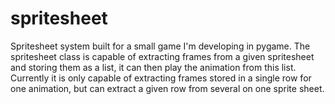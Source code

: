 # spritesheet
Spritesheet system built for a small game I'm developing in pygame.
The spritesheet class is capable of extracting frames from a given spritesheet and storing them as a list, it can then play the animation from this list.
Currently it is only capable of extracting frames stored in a single row for one animation, but can extract a given row from several on one sprite sheet.

